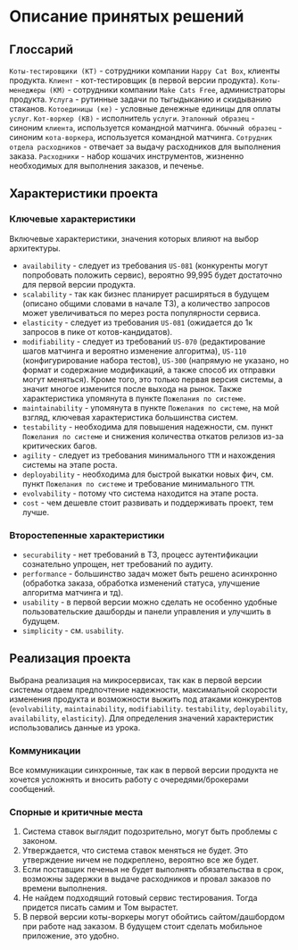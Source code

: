 # Описание принятых решений

## Глоссарий
`Коты-тестировщики (КТ)` - сотрудники компании `Happy Cat Box`, клиенты продукта.
`Клиент` - кот-тестировщик (в первой версии продукта).
`Коты-менеджеры (КМ)` - сотрудники компании `Make Cats Free`, администраторы продукта.
`Услуга` - рутинные задачи по тыгыдыканию и скидыванию стаканов.
`Котоединицы (ке)` - условные денежные единицы для оплаты `услуг`.
`Кот-воркер (КВ)` - исполнитель `услуги`.
`Эталонный образец` - синоним `клиента`, используется командной матчинга.
`Обычный образец` - синоним `кота-воркера`, используется командной матчинга.
`Сотрудник отдела расходников` - отвечает за выдачу расходников для выполнения заказа.
`Расходники` - набор кошачих инструментов, жизненно необходимых для выполнения заказов, и печенье.

## Характеристики проекта
### Ключевые характеристики
Включевые характеристики, значения которых влияют на выбор архитектуры.
* `availability` - следует из требования `US-081` (конкуренты могут попробовать положить сервис), вероятно 99,995 будет достаточно для первой версии продукта. 
* `scalability` - так как бизнес планирует расширяться в будущем (описано общими словами в начале ТЗ), а количество запросов может увеличиваться по мерез роста популярности сервиса.
* `elasticity` - следует из требования `US-081` (ожидается до 1к запросов в пике от котов-кандидатов).
* `modifiability` - следует из требований `US-070` (редактирование шагов матчинга и вероятно изменение алгоритма), `US-110` (конфигурирование набора тестов), `US-300` (напрямую не указано, но формат и содержание модификаций, а также способ их отправки могут меняться). Кроме того, это только первая версия системы, а значит многое изменится после выхода на рынок.
Также характеристика упомянута в пункте `Пожелания по системе`.
* `maintainability` - упомянута в пункте `Пожелания по системе`, на мой взгляд, ключевая характеристика большинства систем.
* `testability` - необходима для повышения надежности, см. пункт `Пожелания по системе` и снижения количества откатов релизов из-за критических багов.
* `agility` - следует из требования минимального `ТТМ` и нахождения системы на этапе роста.
* `deployability` - необходима для быстрой выкатки новых фич, см. пункт `Пожелания по системе` и требование минимального `ТТМ`.
* `evolvability` - потому что система находится на этапе роста.
* `cost` - чем дешевле стоит развивать и поддерживать проект, тем лучше.

### Второстепенные характеристики
* `securability` - нет требований в ТЗ, процесс аутентификации сознательно упрощен, нет требований по аудиту.
* `performance` - большинство задач может быть решено асинхронно (обработка заказа, обработка изменений статуса, улучшение алгоритма матчинга и тд).
* `usability` - в первой версии можно сделать не особенно удобные пользовательские дашборды и панели управления и улучшить в будущем.
* `simplicity` - см. `usability`.

## Реализация проекта
Выбрана реализация на микросервисах, так как в первой версии системы отдаем предпочтение надежности, максимальной скорости изменения продукта и возможности выжить под атаками конкурентов (`evolvability`, `maintainability`, `modifiability`. `testability`, `deployability`, `availability`, `elasticity`). Для определения значений характеристик использовались данные из урока.

### Коммуникации
Все коммуникации синхронные, так как в первой версии продукта не хочется усложнять и вносить работу с очередями/брокерами сообщений.

### Спорные и критичные места
1. Система ставок выглядит подозрительно, могут быть проблемы с законом.
2. Утверждается, что система ставок меняться не будет. Это утверждение ничем не подкреплено, вероятно все же будет.
3. Если поставщик печенья не будет выполнять обязательства в срок, возможны задержки  в выдаче расходников и  провал заказов по времени выполнения. 
4. Не найдем подходящий готовый сервис тестирования. Тогда придется писать самим и Том вырастет.
5. В первой версии коты-воркеры могут обойтись сайтом/дашбордом при работе над заказом. В будущем стоит сделать мобильное приложение, это удобно.